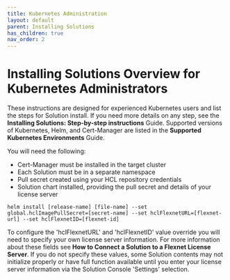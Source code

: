 ```yaml
---
title: Kubernetes Administration
layout: default
parent: Installing Solutions
has_children: true
nav_order: 2
---
```

# **Installing Solutions Overview for Kubernetes Administrators**

These instructions are designed for experienced Kubernetes users and list the steps for Solution install. If you need more details on any step, see the **Installing Solutions: Step-by-step instructions** Guide. Supported versions of Kubernetes, Helm, and Cert-Manager are listed in the **Supported Kubernetes Environments** Guide.

You will need the following:

* Cert-Manager must be installed in the target cluster
* Each Solution must be in a separate namespace
* Pull secret created using your HCL repository credentials
* Solution chart installed, providing the pull secret and details of your license server

```
helm install [release-name] [file-name] --set global.hclImagePullSecret=[secret-name] --set hclFlexnetURL=[flexnet-url] --set hclFlexnetID=[flexnet-id]
```
To configure the 'hclFlexnetURL' and 'hclFlexnetID' value override you will need to specify your own license server information. For more information about these fields see **How to Connect a Solution to a Flexnet License Server**. If you do not specify these values, some Solution contents may not initialize properly or have full function available until you enter your license server information via the Solution Console 'Settings' selection.

